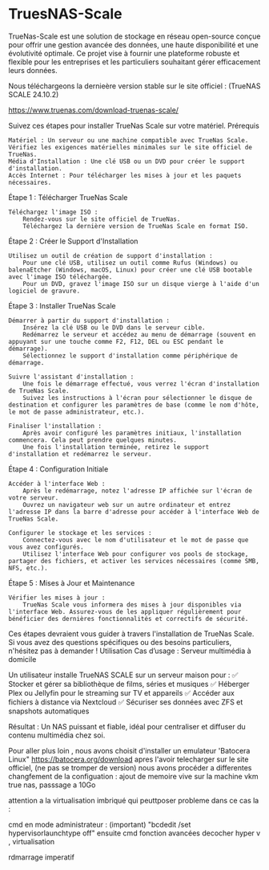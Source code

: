 # TruesNAS-Scale
TrueNas-Scale est une solution de stockage en réseau open-source conçue pour offrir une gestion avancée des données, une haute disponibilité et une évolutivité optimale. Ce projet vise à fournir une plateforme robuste et flexible pour les entreprises et les particuliers souhaitant gérer efficacement leurs données.


Nous téléchargeons la dernieère version stable sur le site officiel : (TrueNAS SCALE 24.10.2)

https://www.truenas.com/download-truenas-scale/

Suivez ces étapes pour installer TrueNas Scale sur votre matériel.
Prérequis

    Matériel : Un serveur ou une machine compatible avec TrueNas Scale. Vérifiez les exigences matérielles minimales sur le site officiel de TrueNas.
    Média d'Installation : Une clé USB ou un DVD pour créer le support d'installation.
    Accès Internet : Pour télécharger les mises à jour et les paquets nécessaires.

Étape 1 : Télécharger TrueNas Scale

    Téléchargez l'image ISO :
        Rendez-vous sur le site officiel de TrueNas.
        Téléchargez la dernière version de TrueNas Scale en format ISO.

Étape 2 : Créer le Support d'Installation

    Utilisez un outil de création de support d'installation :
        Pour une clé USB, utilisez un outil comme Rufus (Windows) ou balenaEtcher (Windows, macOS, Linux) pour créer une clé USB bootable avec l'image ISO téléchargée.
        Pour un DVD, gravez l'image ISO sur un disque vierge à l'aide d'un logiciel de gravure.

Étape 3 : Installer TrueNas Scale

    Démarrer à partir du support d'installation :
        Insérez la clé USB ou le DVD dans le serveur cible.
        Redémarrez le serveur et accédez au menu de démarrage (souvent en appuyant sur une touche comme F2, F12, DEL ou ESC pendant le démarrage).
        Sélectionnez le support d'installation comme périphérique de démarrage.

    Suivre l'assistant d'installation :
        Une fois le démarrage effectué, vous verrez l'écran d'installation de TrueNas Scale.
        Suivez les instructions à l'écran pour sélectionner le disque de destination et configurer les paramètres de base (comme le nom d'hôte, le mot de passe administrateur, etc.).

    Finaliser l'installation :
        Après avoir configuré les paramètres initiaux, l'installation commencera. Cela peut prendre quelques minutes.
        Une fois l'installation terminée, retirez le support d'installation et redémarrez le serveur.

Étape 4 : Configuration Initiale

    Accéder à l'interface Web :
        Après le redémarrage, notez l'adresse IP affichée sur l'écran de votre serveur.
        Ouvrez un navigateur web sur un autre ordinateur et entrez l'adresse IP dans la barre d'adresse pour accéder à l'interface Web de TrueNas Scale.

    Configurer le stockage et les services :
        Connectez-vous avec le nom d'utilisateur et le mot de passe que vous avez configurés.
        Utilisez l'interface Web pour configurer vos pools de stockage, partager des fichiers, et activer les services nécessaires (comme SMB, NFS, etc.).

Étape 5 : Mises à Jour et Maintenance

    Vérifier les mises à jour :
        TrueNas Scale vous informera des mises à jour disponibles via l'interface Web. Assurez-vous de les appliquer régulièrement pour bénéficier des dernières fonctionnalités et correctifs de sécurité.

Ces étapes devraient vous guider à travers l'installation de TrueNas Scale. Si vous avez des questions spécifiques ou des besoins particuliers, n'hésitez pas à demander !
Utilisation
Cas d’usage : Serveur multimédia à domicile

Un utilisateur installe TrueNAS SCALE sur un serveur maison pour :
✅ Stocker et gérer sa bibliothèque de films, séries et musiques
✅ Héberger Plex ou Jellyfin pour le streaming sur TV et appareils
✅ Accéder aux fichiers à distance via Nextcloud
✅ Sécuriser ses données avec ZFS et snapshots automatiques

Résultat : Un NAS puissant et fiable, idéal pour centraliser et diffuser du contenu multimédia chez soi.

Pour aller plus loin , nous avons choisit d'installer un emulateur 'Batocera Linux" https://batocera.org/download apres l'avoir telecharger sur le site officiel, (ne pas se tromper de version) nous avons procéder a differentes changfement de la configuation : ajout de memoire vive sur la machine vkm true nas, passsage a 10Go

attention a la virtualisation imbriqué qui peuttposer probleme dans ce cas la :

cmd en mode administrateur : (important) "bcdedit /set hypervisorlaunchtype off" ensuite cmd fonction avancées decocher hyper v , virtualisation

rdmarrage imperatif
